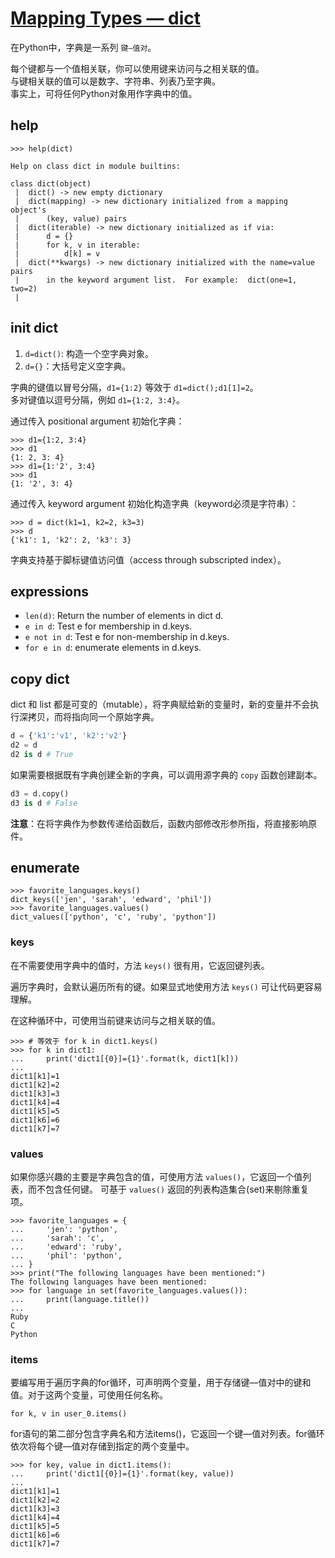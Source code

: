 # [Mapping Types — dict](https://docs.python.org/3/library/stdtypes.html#mapping-types-dict)

在Python中，字典是一系列 `键—值对`。

每个键都与一个值相关联，你可以使用键来访问与之相关联的值。  
与键相关联的值可以是数字、字符串、列表乃至字典。  
事实上，可将任何Python对象用作字典中的值。  

## help

```Shell
>>> help(dict)

Help on class dict in module builtins:

class dict(object)
 |  dict() -> new empty dictionary
 |  dict(mapping) -> new dictionary initialized from a mapping object's
 |      (key, value) pairs
 |  dict(iterable) -> new dictionary initialized as if via:
 |      d = {}
 |      for k, v in iterable:
 |          d[k] = v
 |  dict(**kwargs) -> new dictionary initialized with the name=value pairs
 |      in the keyword argument list.  For example:  dict(one=1, two=2)
 |
```

## init dict

1. `d=dict()`: 构造一个空字典对象。  
2. `d={}`：大括号定义空字典。  

字典的键值以冒号分隔，`d1={1:2}` 等效于 `d1=dict();d1[1]=2`。  
多对键值以逗号分隔，例如 `d1={1:2, 3:4}`。  

通过传入 positional argument 初始化字典：

```Shell
>>> d1={1:2, 3:4}
>>> d1
{1: 2, 3: 4}
>>> d1={1:'2', 3:4}
>>> d1
{1: '2', 3: 4}
```

通过传入 keyword argument 初始化构造字典（keyword必须是字符串）：

```Shell
>>> d = dict(k1=1, k2=2, k3=3)
>>> d
{'k1': 1, 'k2': 2, 'k3': 3}
```

字典支持基于脚标键值访问值（access through subscripted index）。

## expressions

- `len(d)`: Return the number of elements in dict d.  
- `e in d`: Test e for membership in d.keys.  
- `e not in d`: Test e for non-membership in d.keys.  
- `for e in d`: enumerate elements in d.keys.  

## copy dict

dict 和 list 都是可变的（mutable），将字典赋给新的变量时，新的变量并不会执行深拷贝，而将指向同一个原始字典。

```Python
d = {'k1':'v1', 'k2':'v2'}
d2 = d
d2 is d # True
```

如果需要根据既有字典创建全新的字典，可以调用源字典的 `copy` 函数创建副本。

```Python
d3 = d.copy()
d3 is d # False
```

**注意**：在将字典作为参数传递给函数后，函数内部修改形参所指，将直接影响原件。

## enumerate

```Shell
>>> favorite_languages.keys()
dict_keys(['jen', 'sarah', 'edward', 'phil'])
>>> favorite_languages.values()
dict_values(['python', 'c', 'ruby', 'python'])
```

### keys

在不需要使用字典中的值时，方法 `keys()` 很有用，它返回键列表。

遍历字典时，会默认遍历所有的键。如果显式地使用方法 `keys()` 可让代码更容易理解。  

在这种循环中，可使用当前键来访问与之相关联的值。

```
>>> # 等效于 for k in dict1.keys()
>>> for k in dict1:
...     print('dict1[{0}]={1}'.format(k, dict1[k]))
... 
dict1[k1]=1
dict1[k2]=2
dict1[k3]=3
dict1[k4]=4
dict1[k5]=5
dict1[k6]=6
dict1[k7]=7
```

### values

如果你感兴趣的主要是字典包含的值，可使用方法 `values()`，它返回一个值列表，而不包含任何键。
可基于 `values()` 返回的列表构造集合(set)来剔除重复项。

```
>>> favorite_languages = {
...     'jen': 'python',
...     'sarah': 'c',
...     'edward': 'ruby',
...     'phil': 'python',
... }
>>> print("The following languages have been mentioned:")
The following languages have been mentioned:
>>> for language in set(favorite_languages.values()):
...     print(language.title())
...
Ruby
C
Python
```

### items

要编写用于遍历字典的for循环，可声明两个变量，用于存储键—值对中的键和值。对于这两个变量，可使用任何名称。

```
for k, v in user_0.items()
```

for语句的第二部分包含字典名和方法items()，它返回一个键—值对列表。for循环依次将每个键—值对存储到指定的两个变量中。

```shell
>>> for key, value in dict1.items():
...     print('dict1[{0}]={1}'.format(key, value))
... 
dict1[k1]=1
dict1[k2]=2
dict1[k3]=3
dict1[k4]=4
dict1[k5]=5
dict1[k6]=6
dict1[k7]=7
```